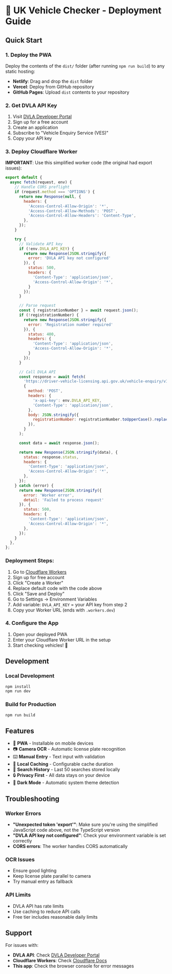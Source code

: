 # 🚗 UK Vehicle Checker - Deployment Guide

## Quick Start

### 1. Deploy the PWA
Deploy the contents of the `dist/` folder (after running `npm run build`) to any static hosting:
- **Netlify**: Drag and drop the `dist` folder
- **Vercel**: Deploy from GitHub repository  
- **GitHub Pages**: Upload `dist` contents to your repository

### 2. Get DVLA API Key
1. Visit [DVLA Developer Portal](https://developer-portal.driver-vehicle-licensing.api.gov.uk)
2. Sign up for a free account
3. Create an application
4. Subscribe to "Vehicle Enquiry Service (VES)"
5. Copy your API key

### 3. Deploy Cloudflare Worker

**IMPORTANT**: Use this simplified worker code (the original had export issues):

```javascript
export default {
  async fetch(request, env) {
    // Handle CORS preflight
    if (request.method === 'OPTIONS') {
      return new Response(null, {
        headers: {
          'Access-Control-Allow-Origin': '*',
          'Access-Control-Allow-Methods': 'POST',
          'Access-Control-Allow-Headers': 'Content-Type',
        },
      });
    }

    try {
      // Validate API key
      if (!env.DVLA_API_KEY) {
        return new Response(JSON.stringify({
          error: 'DVLA API key not configured'
        }), {
          status: 500,
          headers: {
            'Content-Type': 'application/json',
            'Access-Control-Allow-Origin': '*',
          }
        });
      }

      // Parse request
      const { registrationNumber } = await request.json();
      if (!registrationNumber) {
        return new Response(JSON.stringify({
          error: 'Registration number required'
        }), {
          status: 400,
          headers: {
            'Content-Type': 'application/json',
            'Access-Control-Allow-Origin': '*',
          }
        });
      }

      // Call DVLA API
      const response = await fetch(
        'https://driver-vehicle-licensing.api.gov.uk/vehicle-enquiry/v1/vehicles',
        {
          method: 'POST',
          headers: {
            'x-api-key': env.DVLA_API_KEY,
            'Content-Type': 'application/json',
          },
          body: JSON.stringify({ 
            registrationNumber: registrationNumber.toUpperCase().replace(/\s/g, '') 
          }),
        }
      );

      const data = await response.json();

      return new Response(JSON.stringify(data), {
        status: response.status,
        headers: {
          'Content-Type': 'application/json',
          'Access-Control-Allow-Origin': '*',
        },
      });
    } catch (error) {
      return new Response(JSON.stringify({ 
        error: 'Worker error',
        detail: 'Failed to process request'
      }), {
        status: 500,
        headers: {
          'Content-Type': 'application/json',
          'Access-Control-Allow-Origin': '*',
        },
      });
    }
  },
};
```

### Deployment Steps:
1. Go to [Cloudflare Workers](https://workers.cloudflare.com)
2. Sign up for free account
3. Click "Create a Worker"
4. Replace default code with the code above
5. Click "Save and Deploy"
6. Go to Settings → Environment Variables
7. Add variable: `DVLA_API_KEY` = your API key from step 2
8. Copy your Worker URL (ends with `.workers.dev`)

### 4. Configure the App
1. Open your deployed PWA
2. Enter your Cloudflare Worker URL in the setup
3. Start checking vehicles! 🎉

## Development

### Local Development
```bash
npm install
npm run dev
```

### Build for Production
```bash
npm run build
```

## Features
- 📱 **PWA** - Installable on mobile devices
- 📷 **Camera OCR** - Automatic license plate recognition  
- ⌨️ **Manual Entry** - Text input with validation
- 💾 **Local Caching** - Configurable cache duration
- 📜 **Search History** - Last 50 searches stored locally
- 🔒 **Privacy First** - All data stays on your device
- 🌙 **Dark Mode** - Automatic system theme detection

## Troubleshooting

### Worker Errors
- **"Unexpected token 'export'"**: Make sure you're using the simplified JavaScript code above, not the TypeScript version
- **"DVLA API key not configured"**: Check your environment variable is set correctly
- **CORS errors**: The worker handles CORS automatically

### OCR Issues
- Ensure good lighting
- Keep license plate parallel to camera
- Try manual entry as fallback

### API Limits
- DVLA API has rate limits
- Use caching to reduce API calls
- Free tier includes reasonable daily limits

## Support
For issues with:
- **DVLA API**: Check [DVLA Developer Portal](https://developer-portal.driver-vehicle-licensing.api.gov.uk)
- **Cloudflare Workers**: Check [Cloudflare Docs](https://developers.cloudflare.com/workers/)
- **This app**: Check the browser console for error messages